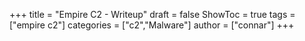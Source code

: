 +++
title = "Empire C2 - Writeup"
draft = false
ShowToc = true
tags = ["empire c2"]
categories = ["c2","Malware"]
author = ["connar"]
+++

